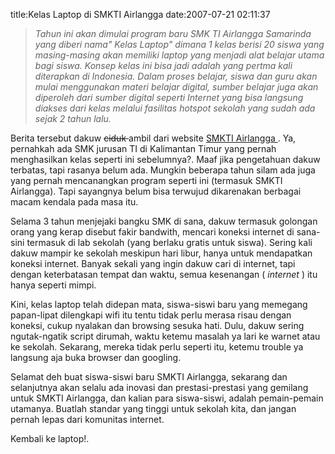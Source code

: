 title:Kelas Laptop di SMKTI Airlangga
date:2007-07-21 02:11:37

<blockquote>
 <em>
  Tahun ini akan dimulai program baru SMK TI Airlangga Samarinda yang diberi nama" Kelas Laptop" dimana 1 kelas berisi 20 siswa yang masing-masing akan memiliki laptop yang menjadi alat belajar utama bagi siswa. Konsep kelas ini bisa jadi adalah yang pertma kali diterapkan di Indonesia. Dalam proses belajar, siswa dan guru akan mulai menggunakan materi belajar digital, sumber belajar juga akan diperoleh dari sumber digital seperti Internet yang bisa langsung diakses dari kelas melalui fasilitas hotspot sekolah yang sudah ada sejak 2 tahun lalu.
 </em>
</blockquote>
Berita tersebut dakuw
<s>
 ciduk
</s>
ambil dari website
<a href="http://smka-smr.sch.id/modules.php?op=modload&amp;name=News&amp;file=article&amp;sid=649&amp;mode=thread&amp;order=0&amp;thold=0">
 SMKTI Airlangga
</a>
. Ya, pernahkah ada SMK jurusan TI di Kalimantan Timur yang pernah menghasilkan kelas seperti ini sebelumnya?. Maaf jika pengetahuan dakuw terbatas, tapi rasanya belum ada. Mungkin beberapa tahun silam ada juga yang pernah mencanangkan program seperti ini (termasuk SMKTI Airlangga). Tapi sayangnya belum bisa terwujud dikarenakan berbagai macam kendala pada masa itu.

Selama 3 tahun menjejaki bangku SMK di sana, dakuw termasuk golongan orang yang kerap disebut fakir bandwith, mencari koneksi internet di sana-sini termasuk di lab sekolah (yang berlaku gratis untuk siswa). Sering kali dakuw mampir ke sekolah meskipun hari libur, hanya untuk mendapatkan koneksi internet. Banyak sekali yang ingin dakuw cari di internet, tapi dengan keterbatasan tempat dan waktu, semua kesenangan (
<em>
 internet
</em>
) itu hanya seperti mimpi.

Kini, kelas laptop telah didepan mata, siswa-siswi baru yang memegang papan-lipat dilengkapi wifi itu tentu tidak perlu merasa risau dengan koneksi, cukup nyalakan dan browsing sesuka hati. Dulu, dakuw sering ngutak-ngatik script dirumah, waktu ketemu masalah ya lari ke warnet atau ke sekolah. Sekarang, mereka tidak perlu seperti itu, ketemu trouble ya langsung aja buka browser dan googling.

Selamat deh buat siswa-siswi baru SMKTI Airlangga, sekarang dan selanjutnya akan selalu ada inovasi dan prestasi-prestasi yang gemilang untuk SMKTI Airlangga, dan kalian para siswa-siswi, adalah pemain-pemain utamanya. Buatlah standar yang tinggi untuk sekolah kita, dan jangan pernah lepas dari komunitas internet.

Kembali ke laptop!.
